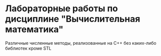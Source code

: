 # Лабораторные работы по дисциплине "Вычислительная математика"
Различные численные методы, реализованные на C++ без каких-либо библиотек кроме STL
